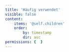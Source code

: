 ```yaml
---
title: 'Häufig verwendet'
visible: false
content:
    items: '@self.children'
    order:
        by: timestamp
        dir: asc
permissions: {  }
---
```


